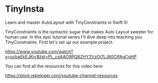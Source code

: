 # TinyInsta

Learn and master AutoLayout with TinyConstraints in Swift 5!

TinyConstraints is the syntactic sugar that makes Auto Layout sweeter for human use. In this epic tutorial series I'll dive deep into teaching you TinyConstraints. First let's set up our example project.

https://www.youtube.com/watch?v=ucbaEkEJKrc&list=PL_csAAO9PQ8ZHY2VzOi7LJ80CtfAgCgHP

You can find all the resources for this video here:

https://store.rebeloper.com/youtube-channel-resources
